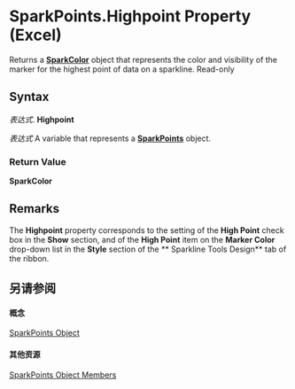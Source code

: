 
# SparkPoints.Highpoint Property (Excel)

Returns a  **[SparkColor](3de82c5c-eb0a-ab39-64a8-00f4c005c6af.md)** object that represents the color and visibility of the marker for the highest point of data on a sparkline. Read-only


## Syntax

 _表达式_. **Highpoint**

 _表达式_ A variable that represents a **[SparkPoints](382bf292-7824-179f-e254-1b72dfb557b2.md)** object.


### Return Value

 **SparkColor**


## Remarks

 The **Highpoint** property corresponds to the setting of the **High Point** check box in the **Show** section, and of the **High Point** item on the **Marker Color** drop-down list in the **Style** section of the ** Sparkline Tools Design** tab of the ribbon.


## 另请参阅


#### 概念


[SparkPoints Object](382bf292-7824-179f-e254-1b72dfb557b2.md)
#### 其他资源


[SparkPoints Object Members](http://msdn.microsoft.com/library/d8b6a812-38ea-f048-5fd1-64466e908136%28Office.15%29.aspx)